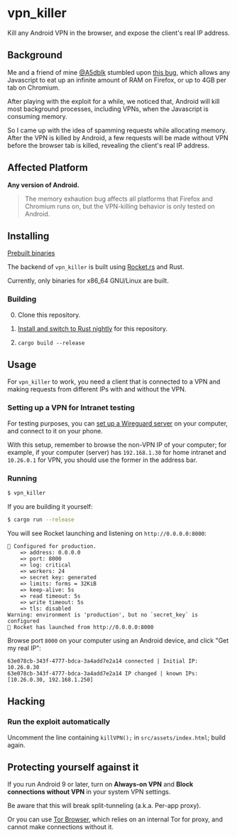 # vpn_killer

Kill any Android VPN in the browser, and expose the client's real IP address.


## Background

Me and a friend of mine [@A5dblk](https://t.me/A5dblk) stumbled upon [this bug](https://bugzilla.mozilla.org/show_bug.cgi?id=1463833), which allows any Javascript to eat up an infinite amount of RAM on Firefox, or up to 4GB per tab on Chromium.

After playing with the exploit for a while, we noticed that, Android will kill most background processes, including VPNs, when the Javascript is consuming memory.

So I came up with the idea of spamming requests while allocating memory. After the VPN is killed by Android, a few requests will be made without VPN before the browser tab is killed, revealing the client's real IP address.


## Affected Platform

**Any version of Android.**

> The memory exhaution bug affects all platforms that Firefox and Chromium runs on, but the VPN-killing behavior is only tested on Android.


## Installing

[Prebuilt binaries](https://github.com/noarchwastaken/vpn_killer/releases)

The backend of `vpn_killer` is built using [Rocket.rs](https://rocket.rs/) and Rust.

Currently, only binaries for x86_64 GNU/Linux are built.

### Building

0. Clone this repository.

1. [Install and switch to Rust nightly](https://rocket.rs/v0.4/guide/getting-started/) for this repository.

2. `cargo build --release`


## Usage

For `vpn_killer` to work, you need a client that is connected to a VPN and making requests from different IPs with and without the VPN.

### Setting up a VPN for Intranet testing

For testing purposes, you can [set up a Wireguard server](https://git.zx2c4.com/wireguard-tools/about/src/man/wg-quick.8) on your computer, and connect to it on your phone.

With this setup, remember to browse the non-VPN IP of your computer; for example, if your computer (server) has `192.168.1.30` for home intranet and `10.26.0.1` for VPN, you should use the former in the address bar.

### Running

```sh
$ vpn_killer
```

If you are building it yourself:

```sh
$ cargo run --release
```

You will see Rocket launching and listening on `http://0.0.0.0:8000`:

```
🔧 Configured for production.
    => address: 0.0.0.0
    => port: 8000
    => log: critical
    => workers: 24
    => secret key: generated
    => limits: forms = 32KiB
    => keep-alive: 5s
    => read timeout: 5s
    => write timeout: 5s
    => tls: disabled
Warning: environment is 'production', but no `secret_key` is configured
🚀 Rocket has launched from http://0.0.0.0:8000
```

Browse port `8000` on your computer using an Android device, and click "Get my real IP":

```
63e078cb-343f-4777-bdca-3a4add7e2a14 connected | Initial IP: 10.26.0.30
63e078cb-343f-4777-bdca-3a4add7e2a14 IP changed | known IPs: [10.26.0.30, 192.168.1.250]
```


## Hacking

### Run the exploit automatically

Uncomment the line containing `killVPN();` in `src/assets/index.html`; build again.


## Protecting yourself against it

If you run Android 9 or later, turn on **Always-on VPN** and **Block connections without VPN** in your system VPN settings.

Be aware that this will break split-tunneling (a.k.a. Per-app proxy).

Or you can use [Tor Browser](https://www.torproject.org/), which relies on an internal Tor for proxy, and cannot make connections without it.
